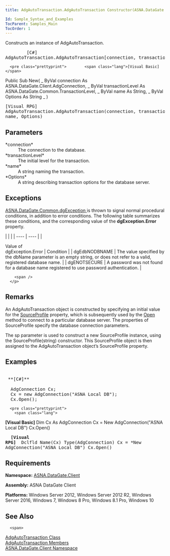 ```yaml
---
title: AdgAutoTransaction.AdgAutoTransaction Constructor(ASNA.DataGate.Providers.AdgAutoTransactionProfile)

Id: Sample_Syntax_and_Examples
TocParent: Samples_Main
TocOrder: 1
---
```


Constructs an instance of AdgAutoTransaction.
<pre class="prettyprint">        <span class="lang">[C#]</span>
AdgAutoTransaction.AdgAutoTransaction[connection, transactionLevel, name, Options]</pre>
      <pre class="prettyprint">        <span class="lang">[Visual Basic] </span>
Public Sub New( _
   ByVal connection As ASNA.DataGate.Client.AdgConnection, _
   ByVal transactionLevel As ASNA.DataGate.Common.TransactionLevel, _
   ByVal name As String, _
   ByVal Options As String _
)</pre>
      <pre class="prettyprint">        <span class="lang">[Visual RPG]</span>
AdgAutoTransaction.AdgAutoTransaction(connection, transactionLevel, name, Options)</pre>

## Parameters

<dl>
        <dt>
 *connection* 
        </dt>
        <dd>The connection to the database. </dd>
        <dt>
 *transactionLevel* 
        </dt>
        <dd>The initial level for the transaction. </dd>
        <dt>
 *name* 
        </dt>
        <dd>		A string naming the transaction. </dd>
        <dt>
 *Options* 
        </dt>
        <dd>				A string describing transaction options for the database server.
											</dd>
</dl>

## Exceptions

[ <span>ASNA.DataGate.Common.dgException</span> ](dgexception-class.html) is thrown to signal normal procedural conditions, in addition to error conditions. The following table summarizes these conditions, and the corresponding value of the **dgException.Error** property.

<span /> 
|      |      |
| ---- | ---- |
| <p >Value of <br /> dgException.Error | Condition |
| dgEdbNODBNAME | The value specified by the <span>dbName</span> parameter is an empty string, or does not refer to a valid, registered database name. |
| dgENOTSECURE | A password was not found for a database name registered to use password authentication. |


        <span />
      </p>

## Remarks

An AdgAutoTransaction object is constructed by specifying an initial value for the [ SourceProfile](adg-connection-class-source-profile-property.html) property, which is subsequently used by the [ Open](adg-connection-class-open-method.html) method to connect to a particular database server. The properties of <span>SourceProfile</span> specify the database connection parameters. 

The <span>sp</span> parameter is used to construct a new SourceProfile instance, using the <span>SourceProfile(string)</span> constructor. This <span>SourceProfile</span> object is then assigned to the <span>AdgAutoTransaction</span> object’s <span>SourceProfile</span> property. 
## Examples

<pre class="prettyprint">
        <span class="lang">
 **[C#]** 
        </span>
  AdgConnection Cx;
  Cx = new AdgConnection("ASNA Local DB");
  Cx.Open();</pre>
      <pre class="prettyprint">
        <span class="lang">
 **[Visual Basic]** 
        </span>
  Dim Cx As AdgConnection
  Cx = New AdgConnection("ASNA Local DB")
  Cx.Open()</pre>
      <pre class="prettyprint">
        <span class="lang">
 **[Visual RPG]** 
        </span>
  Dclfld Name(Cx) Type(AdgConnection)
  Cx = *New AdgConnection("ASNA Local DB")
  Cx.Open() <span /></pre>

## Requirements

<span> **Namespace:** [ASNA.DataGate.Client](datagate-client-namespace.html) </span> 

<span> **Assembly:** ASNA DataGate Client</span> 

<span> **Platforms:** Windows Server 2012, Windows Server 2012 R2, Windows Server 2016, Windows 7, Windows 8 Pro, Windows 8.1 Pro, Windows 10</span> 
## See Also


      <span>
[AdgAutoTransaction Class](dcsAdgAutoTransactionClass.html)
        <br />
[AdgAutoTransaction Members](dcsAdgAutoTransactionMembers.html)
        <br />
[ASNA.DataGate.Client Namespace](datagate-client-namespace.html)
      </span>

